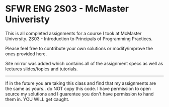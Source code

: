 SFWR ENG 2S03 - McMaster Univeristy
================
This is all completed assignments for a course I took at McMaster University. 2S03 - Introduction to Principals of Programming Practices.

Please feel free to contribute your own solutions or modify/improve the ones provided here.

Site mirror was added which contains all of the assignment specs as well as lectures slides/topics and tutorials.

---

If in the future you are taking this class and find that my assignments are the same as yours.. do NOT copy this code. I have permission to open source my solutions and I guarentee you don't have permission to hand them in. YOU WILL get caught.
